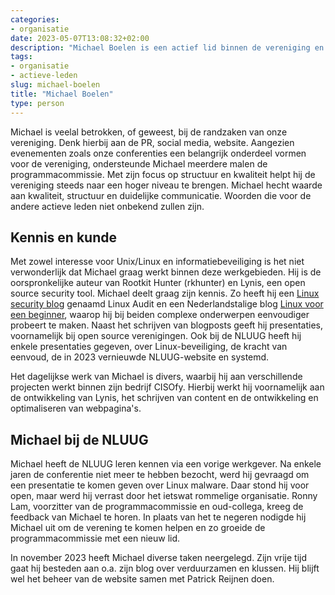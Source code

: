 ```yaml
---
categories:
- organisatie
date: 2023-05-07T13:08:32+02:00
description: "Michael Boelen is een actief lid binnen de vereniging en beheert o.a. de website. Lees meer over Michael Boelen en zijn betrokkenheid bij de NLUUG."
tags:
- organisatie
- actieve-leden
slug: michael-boelen
title: "Michael Boelen"
type: person
---
```


Michael is veelal betrokken, of geweest, bij de randzaken van onze vereniging. Denk hierbij aan de PR, social media, website. Aangezien evenementen zoals onze conferenties een belangrijk onderdeel vormen voor de vereniging, ondersteunde Michael meerdere malen de programmacommissie. Met zijn focus op structuur en kwaliteit helpt hij de vereniging steeds naar een hoger niveau te brengen. Michael hecht waarde aan kwaliteit, structuur en duidelijke communicatie. Woorden die voor de andere actieve leden niet onbekend zullen zijn.

## Kennis en kunde

Met zowel interesse voor Unix/Linux en informatiebeveiliging is het niet verwonderlijk dat Michael graag werkt binnen deze werkgebieden. Hij is de oorspronkelijke auteur van Rootkit Hunter (rkhunter) en Lynis, een open source security tool. Michael deelt graag zijn kennis. Zo heeft hij een [Linux security blog](https://linux-audit.com/) genaamd Linux Audit en een Nederlandstalige blog [Linux voor een beginner](https://linux.vooreenbeginner.nl/), waarop hij bij beiden complexe onderwerpen eenvoudiger probeert te maken. Naast het schrijven van blogposts geeft hij presentaties, voornamelijk bij open source verenigingen. Ook bij de NLUUG heeft hij enkele presentaties gegeven, over Linux-beveiliging, de kracht van eenvoud, de in 2023 vernieuwde NLUUG-website en systemd.

Het dagelijkse werk van Michael is divers, waarbij hij aan verschillende projecten werkt binnen zijn bedrijf CISOfy. Hierbij werkt hij voornamelijk aan de ontwikkeling van Lynis, het schrijven van content en de ontwikkeling en optimaliseren van webpagina's.

## Michael bij de NLUUG

Michael heeft de NLUUG leren kennen via een vorige werkgever. Na enkele jaren de conferentie niet meer te hebben bezocht, werd hij gevraagd om een presentatie te komen geven over Linux malware. Daar stond hij voor open, maar werd hij verrast door het ietswat rommelige organisatie. Ronny Lam, voorzitter van de programmacommissie en oud-collega, kreeg de feedback van Michael te horen. In plaats van het te negeren nodigde hij Michael uit om de verening te komen helpen en zo groeide de programmacommissie met een nieuw lid.

In november 2023 heeft Michael diverse taken neergelegd. Zijn vrije tijd gaat hij besteden aan o.a. zijn blog over verduurzamen en klussen. Hij blijft wel het beheer van de website samen met Patrick Reijnen doen.
